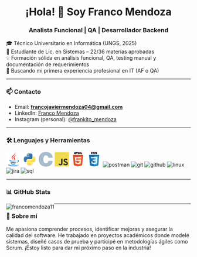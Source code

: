 <h1 align="center">¡Hola! 👋 Soy Franco Mendoza</h1>
<h3 align="center">Analista Funcional | QA | Desarrollador Backend</h3>

🎓 Técnico Universitario en Informática (UNGS, 2025)  
📘 Estudiante de Lic. en Sistemas – 22/36 materias aprobadas  
💡 Formación sólida en análisis funcional, QA, testing manual y documentación de requerimientos  
📌 Buscando mi primera experiencia profesional en IT (AF o QA)

---

### 📫 Contacto
- Email: **francojaviermendoza04@gmail.com**  
- LinkedIn: [Franco Mendoza](https://www.linkedin.com/in/franco-mendoza-779138258)  
- Instagram (personal): [@frankito_mendoza](https://instagram.com/frankito_mendoza)

---

### 🛠️ Lenguajes y Herramientas

<p align="left">
  <img src="https://raw.githubusercontent.com/devicons/devicon/master/icons/java/java-original.svg" alt="java" width="40" height="40"/>
  <img src="https://raw.githubusercontent.com/devicons/devicon/master/icons/python/python-original.svg" alt="python" width="40" height="40"/>
  <img src="https://raw.githubusercontent.com/devicons/devicon/master/icons/c/c-original.svg" alt="c" width="40" height="40"/>
  <img src="https://raw.githubusercontent.com/devicons/devicon/master/icons/javascript/javascript-original.svg" alt="javascript" width="40" height="40"/>
  <img src="https://raw.githubusercontent.com/devicons/devicon/master/icons/html5/html5-original-wordmark.svg" alt="html" width="40" height="40"/>
  <img src="https://raw.githubusercontent.com/devicons/devicon/master/icons/css3/css3-original-wordmark.svg" alt="css3" width="40" height="40"/>
  <img src="https://www.vectorlogo.zone/logos/postman/postman-icon.svg" alt="postman" width="40" height="40"/>
  <img src="https://cdn.jsdelivr.net/gh/devicons/devicon/icons/git/git-original.svg" alt="git" width="40" height="40"/>
  <img src="https://cdn.jsdelivr.net/gh/devicons/devicon/icons/github/github-original.svg" alt="github" width="40" height="40"/>
  <img src="https://cdn.jsdelivr.net/gh/devicons/devicon/icons/linux/linux-original.svg" alt="linux" width="40" height="40"/>
  <img src="https://www.vectorlogo.zone/logos/jira/jira-icon.svg" alt="jira" width="40" height="40"/>
  <img src="https://cdn.jsdelivr.net/gh/devicons/devicon/icons/sqlite/sqlite-original.svg" alt="sql" width="40" height="40"/>
</p>

---

### 📊 GitHub Stats

<p>
  <img align="left" src="https://github-readme-stats.vercel.app/api/top-langs?username=francomendoza11&show_icons=true&theme=dark&locale=es&layout=compact" alt="francomendoza11" />
</p>

---

### 💬 Sobre mí
Me apasiona comprender procesos, identificar mejoras y asegurar la calidad del software. He trabajado en proyectos académicos donde modelé sistemas, diseñé casos de prueba y participé en metodologías ágiles como Scrum. ¡Estoy listo para dar mi próximo paso en la industria!

